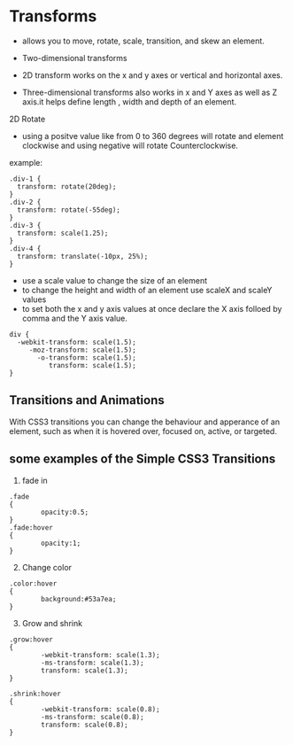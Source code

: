 # Transforms
- allows you to move, rotate, scale, transition, and skew an element. 

- Two-dimensional transforms
 - 2D transform works on the x and y axes or vertical and horizontal axes.
- Three-dimensional transforms also works in x and Y axes as well as Z axis.it helps define length , width and depth of an element.

2D Rotate 
- using a positve value like from 0 to 360 degrees will rotate and element clockwise and using negative will rotate Counterclockwise.

example:
```
.div-1 {
  transform: rotate(20deg);
}
.div-2 {
  transform: rotate(-55deg);
}
.div-3 {
  transform: scale(1.25);
}
.div-4 {
  transform: translate(-10px, 25%);
}
```
- use a scale value to change the size of an element
- to change the height and width of an element use scaleX and scaleY values
- to set both the x and y axis values at once declare the X axis folloed by comma and the Y axis value.
```
div {
  -webkit-transform: scale(1.5);
     -moz-transform: scale(1.5);
       -o-transform: scale(1.5);
          transform: scale(1.5);
}
```
## Transitions and Animations
With CSS3 transitions you can change the behaviour and apperance of an element, such as when it is hovered over, focused on, active, or targeted.

## some examples of the Simple CSS3 Transitions
1. fade in 
```
.fade
{
        opacity:0.5;
}
.fade:hover
{
        opacity:1;
}
```
2. Change color
```
.color:hover
{
        background:#53a7ea;
}
```
3. Grow and shrink
```
.grow:hover
{
        -webkit-transform: scale(1.3);
        -ms-transform: scale(1.3);
        transform: scale(1.3);
}
```
```
.shrink:hover
{
        -webkit-transform: scale(0.8);
        -ms-transform: scale(0.8);
        transform: scale(0.8);
}
```
